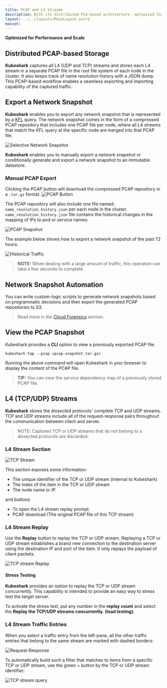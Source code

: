 ```yaml
---
title: PCAP and L4 Streams
description: With its distributed PCA-based architecture, optimized for performance and scale, Kubeshark makes PCAP or It Didn't Happen possible.
layout: ../../layouts/MainLayout.astro
mascot:
---
```

**Optimized for Performance and Scale**

## Distributed PCAP-based Storage

**Kubeshark** captures all L4 (UDP and TCP) streams and stores each L4 stream in a separate PCAP file in the root file system of each node in the cluster.
It also keeps track of name resolution history with a JSON dump. This PCAP-based workflow enables a seamless exporting and importing
capability of the captured traffic.

## Export a Network Snapshot

**Kubeshark** enables you to export any network snapshot that is represented by a [KFL](/en/filtering) query. The network snapshot comes in the form of a compressed PCAP repository that includes one PCAP file per node, where all L4 streams that match the KFL query at the specific node are merged into that PCAP file.

![Selective Network Snapshot](/network-snapshot.png)

**Kubeshark** enables you to manually export a network snapshot or conditionally generate and export a network snapshot to an immutable datastore.

### Manual PCAP Export 

Clicking the PCAP button will download the compressed PCAP repository in a `.tar.gz` format. 
![PCAP Button](/PCAP-button.png)

The PCAP repository will also include one file named: `name_resolution_history.json` per each node in the cluster. `name_resolution_history.json` file contains the historical changes in the mapping of IPs to pod or service names:

![PCAP Snapshot](/pcap-snapshot.png)

The example below shows how to export a network snapshot of the past 72 hours: 

![Historical Traffic](/history2.png)

> **NOTE:** When dealing with a large amount of traffic, this operation can take a few seconds to complete.


## Network Snapshot Automation

You can write custom-logic scripts to generate network snapshots based on programmatic decisions and then export the generated PCAP repositories to S3. 

> Read more in the [Cloud Forensics](/en/cloud_forensics) section. 

## View the PCAP Snapshot

Kubeshark provides a **CLI** option to view a previously exported PCAP file.

```shell
kubeshark tap --pcap <pcap-snapshot.tar.gz>
```

Running the above command will open Kubeshark in your browser to display the content of the PCAP file.

> **TIP:** You can view the service dependency map of a previously stored PCAP file.

## L4 (TCP/UDP) Streams

**Kubeshark** stores the dissected protocols' complete TCP and UDP streams. TCP and UDP streams include all of the request-response pairs throughout the communication between client and server. 

> NOTE: Captured TCP or UDP streams that do not belong to a dissected protocols are discarded. 

### L4 Stream Section

![TCP Stream](/tcp-stream.png)

This section exposes some information:

- The unique identifier of the TCP or UDP stream (internal to Kubeshark)
- The index of the item in the TCP or UDP stream
- The node name or IP.

and buttons:

- To open the L4 stream replay prompt.
- PCAP download (The original PCAP file of this TCP stream)

### L4 Stream Replay

Use the **Replay** button to replay the TCP or UDP stream. Replaying a TCP or UDP stream establishes a brand new connection to the destination server using the destination IP and port of the item. It only replays the payload of client packets.

![TCP stream Replay](/tcp-replay.png)

#### Stress Testing

**Kubeshark** provides an option to replay the TCP or UDP stream concurrently. This capability is intended to provide an easy way to stress test the target server. 

To activate the stress test, put any number in the **replay count** and select the **Replay the TCP/UDP streams concurrently. (load testing)**.

### L4 Stream Traffic Entries

When you select a traffic entry from the left-pane, all the other traffic entries that belong to the same stream are marked with dashed borders:

![Request-Response](/req-res.png)

To automatically build such a filter that matches to items from a specific TCP or UDP stream, use the green + button by the TCP or UDP stream identifier:

![TCP stream query](/stream-query.png)






